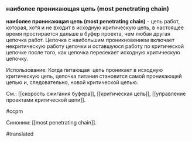 ### наиболее проникающая цепь (most penetrating chain)

**наиболее проникающая цепь (most penetrating chain)** - цепь работ, которая, хотя и не входит в исходную критическую цепь, в настоящее время простирается дальше в буфер проекта, чем любая другая цепочка работ. Цепочка с наибольшим проникновением включает некритическую работу цепочки и оставшуюся работу по критической цепочке после того, как цепочка пересекает исходную критическую цепочку.

Использование: Когда питающая  цепь проникает в исходную критическую цепь, цепочка питания становится самой проникающей цепью и, следовательно, новой критической цепью.

См.: [[скорость сжигания буфера]], [[критическая цепь]], [[управление проектами критической цепи]].

#ccpm

Синоним: [[most penetrating chain]].

#translated

